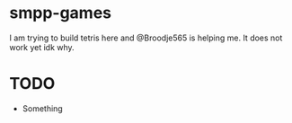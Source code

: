 # smpp-games
I am trying to build tetris here and @Broodje565 is helping me.
It does not work yet idk why.

# TODO
- Something